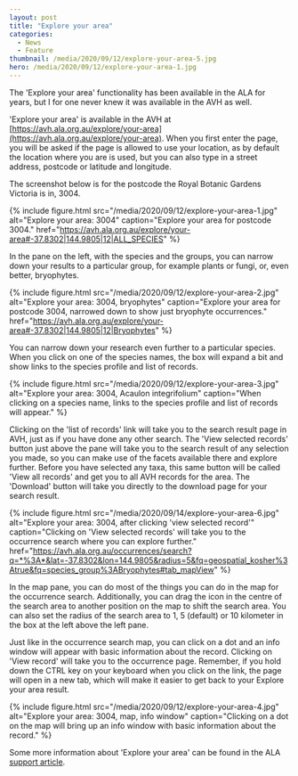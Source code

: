 ```yaml
---
layout: post
title: "Explore your area"
categories: 
  - News
  - Feature
thumbnail: /media/2020/09/12/explore-your-area-5.jpg
hero: /media/2020/09/12/explore-your-area-1.jpg
---
```


The 'Explore your area' functionality has been available in the ALA for years, 
but I for one never knew it was available in the AVH as well.

'Explore your area' is available in the AVH at 
[https://avh.ala.org.au/explore/your-area](https://avh.ala.org.au/explore/your-area). 
When you first enter the page, you will be asked if the page is allowed to use your 
location, as by default the location where you are is used, but you can also 
type in a street address, postcode or latitude and longitude.

The screenshot below is for the postcode the Royal Botanic Gardens Victoria is 
in, 3004.

{% include figure.html 
    src="/media/2020/09/12/explore-your-area-1.jpg"
    alt="Explore your area: 3004"
    caption="Explore your area for postcode 3004."
    href="https://avh.ala.org.au/explore/your-area#-37.8302|144.9805|12|ALL_SPECIES"
%}

In the pane on the left, with the species and the groups, you can narrow down 
your results to a particular group, for example plants or fungi, or, even better,
bryophytes.

{% include figure.html 
    src="/media/2020/09/12/explore-your-area-2.jpg"
    alt="Explore your area: 3004, bryophytes"
    caption="Explore your area for postcode 3004, narrowed down to show just bryophyte occurrences."
    href="https://avh.ala.org.au/explore/your-area#-37.8302|144.9805|12|Bryophytes"
%}

You can narrow down your research even further to a particular species. When you 
click on one of the species names, the box will expand a bit and show links to 
the species profile and list of records.

{% include figure.html 
    src="/media/2020/09/12/explore-your-area-3.jpg"
    alt="Explore your area: 3004, Acaulon integrifolium"
    caption="When clicking on a species name, links to the species profile and list of records will appear."
%}

Clicking on the 'list of records' link will take you to the search result page in AVH, 
just as if you have done any other search. The 'View selected records' button 
just above the pane will take you to the search result of any selection you made, 
so you can make use of the facets available there and explore further. Before you 
have selected any taxa, this same button will be called 'View all records' and 
get you to all AVH records for the area. The 'Download' button will take you 
directly to the download page for your search result.

{% include figure.html 
    src="/media/2020/09/14/explore-your-area-6.jpg"
    alt="Explore your area: 3004, after clicking 'view selected record'"
    caption="Clicking on 'View selected records' will take you to the occurrence 
    search where you can explore further."
    href="https://avh.ala.org.au/occurrences/search?q=*%3A*&lat=-37.8302&lon=144.9805&radius=5&fq=geospatial_kosher%3Atrue&fq=species_group%3ABryophytes#tab_mapView"
%}

In the map pane, you can do most of the things you can do in the map for the 
occurrence search. Additionally, you can drag the icon in the centre of the 
search area to another position on the map to shift the search area. You can 
also set the radius of the search area to 1, 5 (default) or 10 kilometer in the 
box at the left above the left pane.

Just like in the occurrence search map, you can click on a dot and an info 
window will appear with basic information about the record. Clicking on 'View 
record' will take you to the occurrence page. Remember, if you hold down the 
CTRL key on your keyboard when you click on the link, the page will open in a 
new tab, which will make it easier to get back to your Explore your area result.

{% include figure.html 
    src="/media/2020/09/12/explore-your-area-4.jpg"
    alt="Explore your area: 3004, map, info window"
    caption="Clicking on a dot on the map will bring up an info window with basic 
    information about the record."
%}

Some more information about 'Explore your area' can be found in the ALA 
[support article](https://support.ala.org.au/support/solutions/articles/6000195203-how-to-find-the-species-recorded-in-your-area).







